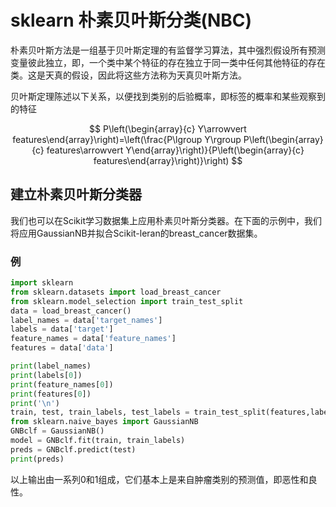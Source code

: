 # sklearn 朴素贝叶斯分类(NBC)

朴素贝叶斯方法是一组基于贝叶斯定理的有监督学习算法，其中强烈假设所有预测变量彼此独立，即，一个类中某个特征的存在独立于同一类中任何其他特征的存在类。这是天真的假设，因此将这些方法称为天真贝叶斯方法。

贝叶斯定理陈述以下关系，以便找到类别的后验概率，即标签的概率和某些观察到的特征

$$
P\left(\begin{array}{c} Y\arrowvert features\end{array}\right)=\left(\frac{P\lgroup Y\rgroup P\left(\begin{array}{c} features\arrowvert Y\end{array}\right)}{P\left(\begin{array}{c} features\end{array}\right)}\right)
$$


## 建立朴素贝叶斯分类器

我们也可以在Scikit学习数据集上应用朴素贝叶斯分类器。在下面的示例中，我们将应用GaussianNB并拟合Scikit-leran的breast_cancer数据集。

### 例

```python
import sklearn
from sklearn.datasets import load_breast_cancer
from sklearn.model_selection import train_test_split
data = load_breast_cancer()
label_names = data['target_names']
labels = data['target']
feature_names = data['feature_names']
features = data['data']

print(label_names)
print(labels[0])
print(feature_names[0])
print(features[0])
print('\n')
train, test, train_labels, test_labels = train_test_split(features,labels,test_size = 0.40, random_state = 42)
from sklearn.naive_bayes import GaussianNB
GNBclf = GaussianNB()
model = GNBclf.fit(train, train_labels)
preds = GNBclf.predict(test)
print(preds)
```

以上输出由一系列0和1组成，它们基本上是来自肿瘤类别的预测值，即恶性和良性。